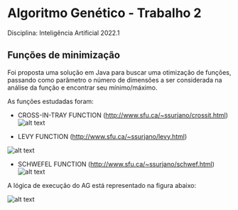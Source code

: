 # Algoritmo Genético - Trabalho 2

Disciplina: Inteligência Artificial 2022.1

## Funções de minimização
Foi proposta uma solução em Java para buscar uma otimização de funções, passando como parâmetro o número de dimensões a ser considerada na análise da função e encontrar seu mínimo/máximo.

As funções estudadas foram:
- CROSS-IN-TRAY FUNCTION (http://www.sfu.ca/~ssurjano/crossit.html)
![alt text](http://www.sfu.ca/~ssurjano/crossit.png)

- LEVY FUNCTION (http://www.sfu.ca/~ssurjano/levy.html)

![alt text](http://www.sfu.ca/~ssurjano/levy.png)

- SCHWEFEL FUNCTION (http://www.sfu.ca/~ssurjano/schwef.html)
![alt text](http://www.sfu.ca/~ssurjano/schwef.png)

A lógica de execução do AG está representado na figura abaixo:

![alt text](https://slideplayer.com.br/slide/359318/2/images/9/Algoritmo+Gen%C3%A9tico+Tradicional.jpg)

